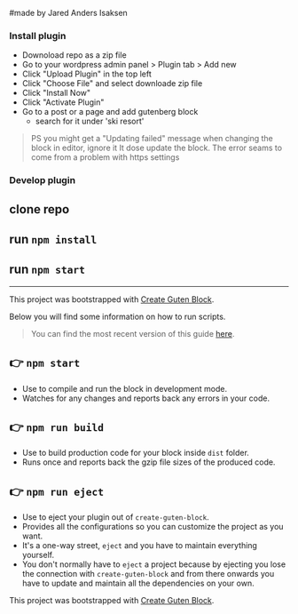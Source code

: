 #made by Jared Anders Isaksen

### Install plugin

- Downoload repo as a zip file
- Go to your wordpress admin panel > Plugin tab > Add new
- Click "Upload Plugin" in the top left
- Click "Choose File" and select downloade zip file
- Click "Install Now"
- Click "Activate Plugin"
- Go to a post or a page and add gutenberg block 
    - search for it under 'ski resort'

>PS you might get a "Updating failed" message when changing the block in editor, ignore it
>It dose update the block. 
>The error seams to come from a problem with https settings

### Develop plugin

## clone repo

## run `npm install`

## run `npm start`


----------------------------

This project was bootstrapped with [Create Guten Block](https://github.com/ahmadawais/create-guten-block).

Below you will find some information on how to run scripts.

>You can find the most recent version of this guide [here](https://github.com/ahmadawais/create-guten-block).

## 👉  `npm start`
- Use to compile and run the block in development mode.
- Watches for any changes and reports back any errors in your code.

## 👉  `npm run build`
- Use to build production code for your block inside `dist` folder.
- Runs once and reports back the gzip file sizes of the produced code.

## 👉  `npm run eject`
- Use to eject your plugin out of `create-guten-block`.
- Provides all the configurations so you can customize the project as you want.
- It's a one-way street, `eject` and you have to maintain everything yourself.
- You don't normally have to `eject` a project because by ejecting you lose the connection with `create-guten-block` and from there onwards you have to update and maintain all the dependencies on your own.

This project was bootstrapped with [Create Guten Block](https://github.com/ahmadawais/create-guten-block).